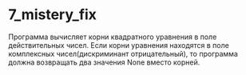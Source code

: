 # 7_mistery_fix

Программа вычисляет корни квадратного уравнения в поле действительных чисел. Если корни уравнения находятся в поле комплексных чисел(дискриминант отрицательный), то программа должна возвращать два значения None вместо корней.